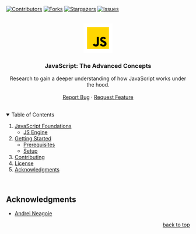 <div id="top"></div>

[![Contributors][contributors-shield]][contributors-url]
[![Forks][forks-shield]][forks-url]
[![Stargazers][stars-shield]][stars-url]
[![Issues][issues-shield]][issues-url]

<br />

<div align="center">
  <a href="https://github.com/coreyhellwege/Advanced-JavaScript-Concepts">
    <img src="./images/javascript.png" alt="Logo" width="80" height="80">
  </a>

<h3 align="center">JavaScript: The Advanced Concepts</h3>

  <p align="center">
    Research to gain a deeper understanding of how JavaScript works under the hood.
    <br />
    <br />
    <a href="https://github.com/coreyhellwege/Advanced-JavaScript-Concepts/issues">Report Bug</a>
    ·
    <a href="https://github.com/coreyhellwege/Advanced-JavaScript-Concepts/issues">Request Feature</a>
  </p>
</div>

<br />

<!-- TABLE OF CONTENTS -->
<details open>
  <summary>Table of Contents</summary>
  <ol>
    <li>
      <a href="/Foundations.md">JavaScript Foundations</a>
      <ul>
        <li><a href="/Foundations.md/#javascript-engine">JS Engine</a></li>
      </ul>
    </li>
    <li>
      <a href="#getting-started">Getting Started</a>
      <ul>
        <li><a href="#prerequisites">Prerequisites</a></li>
        <li><a href="#setup">Setup</a></li>
      </ul>
    </li>
    <li><a href="#contributing">Contributing</a></li>
    <li><a href="#license">License</a></li>
    <li><a href="#acknowledgments">Acknowledgments</a></li>
  </ol>
</details>

<br />

<!-- ACKNOWLEDGMENTS -->
## Acknowledgments

* [Andrei Neagoie](https://www.udemy.com/course/advanced-javascript-concepts/)

<p align="right"><a href="#top">back to top</a></p>

<!-- MARKDOWN LINKS & IMAGES -->
<!-- https://www.markdownguide.org/basic-syntax/#reference-style-links -->
[contributors-shield]: https://img.shields.io/github/contributors/coreyhellwege/Advanced-JavaScript-Concepts.svg?style=for-the-badge
[contributors-url]: https://github.com/coreyhellwege/Advanced-JavaScript-Concepts/graphs/contributors
[forks-shield]: https://img.shields.io/github/forks/coreyhellwege/Advanced-JavaScript-Concepts.svg?style=for-the-badge
[forks-url]: https://github.com/coreyhellwege/Advanced-JavaScript-Concepts/network/members
[stars-shield]: https://img.shields.io/github/stars/coreyhellwege/Advanced-JavaScript-Concepts.svg?style=for-the-badge
[stars-url]: https://github.com/coreyhellwege/Advanced-JavaScript-Concepts/stargazers
[issues-shield]: https://img.shields.io/github/issues/coreyhellwege/Advanced-JavaScript-Concepts.svg?style=for-the-badge
[issues-url]: https://github.com/coreyhellwege/Advanced-JavaScript-Concepts/issues
[license-shield]: https://img.shields.io/github/license/coreyhellwege/Advanced-JavaScript-Concepts.svg?style=for-the-badge